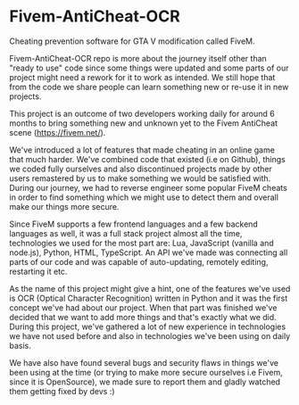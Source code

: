 # Fivem-AntiCheat-OCR
Cheating prevention software for GTA V modification called FiveM.


Fivem-AntiCheat-OCR repo is more about the journey itself other than "ready to use" code since some things were updated and some parts of our project might need a rework for it to work as intended. We still hope that from the code we share people can learn something new or re-use it in new projects.

This project is an outcome of two developers working daily for around 6 months to bring something new and unknown yet to the Fivem AntiCheat scene (https://fivem.net/).

We've introduced a lot of features that made cheating in an online game that much harder. We've combined code that existed (i.e on Github), things we coded fully ourselves and also discontinued projects made by other users remastered by us to make something we would be satisfied with. During our journey, we had to reverse engineer some popular FiveM cheats in order to find something which we might use to detect them and overall make our things more secure.

Since FiveM supports a few frontend languages and a few backend languages as well, it was a full stack project almost all the time, technologies we used for the most part are: Lua, JavaScript (vanilla and node.js), Python, HTML, TypeScript. An API we've made was connecting all parts of our code and was capable of auto-updating, remotely editing, restarting it etc.

As the name of this project might give a hint, one of the features we've used is OCR (Optical Character Recognition) written in Python and it was the first concept we've had about our project. When that part was finished we've decided that we want to add more things and that's exactly what we did. During this project, we've gathered a lot of new experience in technologies we have not used before and also in technologies we've been using on daily basis.

We have also have found several bugs and security flaws in things we've been using at the time (or trying to make more secure ourselves i.e Fivem, since it is OpenSource), we made sure to report them and gladly watched them getting fixed by devs :)
